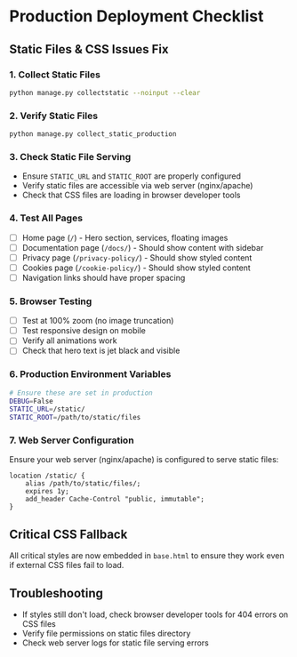 # Production Deployment Checklist

## Static Files & CSS Issues Fix

### 1. Collect Static Files
```bash
python manage.py collectstatic --noinput --clear
```

### 2. Verify Static Files
```bash
python manage.py collect_static_production
```

### 3. Check Static File Serving
- Ensure `STATIC_URL` and `STATIC_ROOT` are properly configured
- Verify static files are accessible via web server (nginx/apache)
- Check that CSS files are loading in browser developer tools

### 4. Test All Pages
- [ ] Home page (`/`) - Hero section, services, floating images
- [ ] Documentation page (`/docs/`) - Should show content with sidebar
- [ ] Privacy page (`/privacy-policy/`) - Should show styled content
- [ ] Cookies page (`/cookie-policy/`) - Should show styled content
- [ ] Navigation links should have proper spacing

### 5. Browser Testing
- [ ] Test at 100% zoom (no image truncation)
- [ ] Test responsive design on mobile
- [ ] Verify all animations work
- [ ] Check that hero text is jet black and visible

### 6. Production Environment Variables
```bash
# Ensure these are set in production
DEBUG=False
STATIC_URL=/static/
STATIC_ROOT=/path/to/static/files
```

### 7. Web Server Configuration
Ensure your web server (nginx/apache) is configured to serve static files:
```nginx
location /static/ {
    alias /path/to/static/files/;
    expires 1y;
    add_header Cache-Control "public, immutable";
}
```

## Critical CSS Fallback
All critical styles are now embedded in `base.html` to ensure they work even if external CSS files fail to load.

## Troubleshooting
- If styles still don't load, check browser developer tools for 404 errors on CSS files
- Verify file permissions on static files directory
- Check web server logs for static file serving errors
